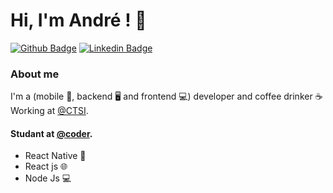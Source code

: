 # Hi, I'm André ! 👋

[![Github Badge](https://img.shields.io/badge/-Github-000?style=flat-square&logo=Github&logoColor=white&link=https://github.com/fagnerpsantos)](https://github.com/alalbuquerque22)
[![Linkedin Badge](https://img.shields.io/badge/-LinkedIn-blue?style=flat-square&logo=Linkedin&logoColor=white&link=https://www.linkedin.com/in/fagnerpsantos/)](https://www.linkedin.com/in/andre-lucas-albuquerque/)

### About me

I'm a (mobile 📱, backend 🖥 and frontend 💻) developer and coffee drinker ☕
Working at [@CTSI](https://ctsi.com.br/).

#### Studant at [@coder](https://https://www.cod3r.com.br//).

- React Native 📱
- React js 🌐
- Node Js 💻
